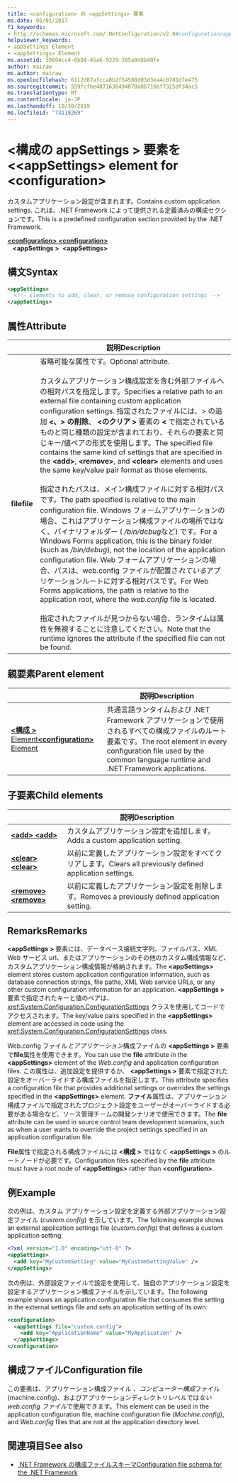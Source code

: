 ```yaml
---
title: <configuration> の <appSettings> 要素
ms.date: 05/01/2017
f1_keywords:
- http://schemas.microsoft.com/.NetConfiguration/v2.0#configuration/appSettings
helpviewer_keywords:
- appSettings Element
- <appSettings> Element
ms.assetid: 39694cc4-6b84-45a6-9329-385a0d8b48fe
author: mairaw
ms.author: mairaw
ms.openlocfilehash: 6112d87afcca8b2f54508d03d3ea4c0781d7e475
ms.sourcegitcommit: 559fcfbe4871636494870a8b716bf7325df34ac5
ms.translationtype: MT
ms.contentlocale: ja-JP
ms.lasthandoff: 10/30/2019
ms.locfileid: "73119269"
---
```

# <a name="appsettings-element-for-configuration"></a><span data-ttu-id="103a2-102">\<構成の appSettings > 要素を \<</span><span class="sxs-lookup"><span data-stu-id="103a2-102">\<appSettings> element for \<configuration></span></span>

<span data-ttu-id="103a2-103">カスタムアプリケーション設定が含まれます。</span><span class="sxs-lookup"><span data-stu-id="103a2-103">Contains custom application settings.</span></span> <span data-ttu-id="103a2-104">これは、.NET Framework によって提供される定義済みの構成セクションです。</span><span class="sxs-lookup"><span data-stu-id="103a2-104">This is a predefined configuration section provided by the .NET Framework.</span></span>

<span data-ttu-id="103a2-105">[ **\<configuration>** ](../configuration-element.md) </span><span class="sxs-lookup"><span data-stu-id="103a2-105">[**\<configuration>**](../configuration-element.md) </span></span>  
<span data-ttu-id="103a2-106">&nbsp;&nbsp; **\<appSettings >**</span><span class="sxs-lookup"><span data-stu-id="103a2-106">&nbsp;&nbsp;**\<appSettings>**</span></span>

## <a name="syntax"></a><span data-ttu-id="103a2-107">構文</span><span class="sxs-lookup"><span data-stu-id="103a2-107">Syntax</span></span>

```xml
<appSettings>
  <!-- Elements to add, clear, or remove configuration settings -->
</appSettings>
```

## <a name="attribute"></a><span data-ttu-id="103a2-108">属性</span><span class="sxs-lookup"><span data-stu-id="103a2-108">Attribute</span></span>

|           | <span data-ttu-id="103a2-109">説明</span><span class="sxs-lookup"><span data-stu-id="103a2-109">Description</span></span> |
| --------- | ----------- |
| <span data-ttu-id="103a2-110">**file**</span><span class="sxs-lookup"><span data-stu-id="103a2-110">**file**</span></span>  | <span data-ttu-id="103a2-111">省略可能な属性です。</span><span class="sxs-lookup"><span data-stu-id="103a2-111">Optional attribute.</span></span><br><br><span data-ttu-id="103a2-112">カスタムアプリケーション構成設定を含む外部ファイルへの相対パスを指定します。</span><span class="sxs-lookup"><span data-stu-id="103a2-112">Specifies a relative path to an external file containing custom application configuration settings.</span></span> <span data-ttu-id="103a2-113">指定されたファイルには、> の追加 **\<、> の削除**、 **\<のクリア >** 要素の **\<** で指定されているものと同じ種類の設定が含まれており、それらの要素と同じキー/値ペアの形式を使用します。</span><span class="sxs-lookup"><span data-stu-id="103a2-113">The specified file contains the same kind of settings that are specified in the **\<add>**, **\<remove>**, and **\<clear>** elements and uses the same key/value pair format as those elements.</span></span><br><br><span data-ttu-id="103a2-114">指定されたパスは、メイン構成ファイルに対する相対パスです。</span><span class="sxs-lookup"><span data-stu-id="103a2-114">The path specified is relative to the main configuration file.</span></span> <span data-ttu-id="103a2-115">Windows フォームアプリケーションの場合、これはアプリケーション構成ファイルの場所ではなく、バイナリフォルダー ( */bin/debug*など) です。</span><span class="sxs-lookup"><span data-stu-id="103a2-115">For a Windows Forms application, this is the binary folder (such as */bin/debug*), not the location of the application configuration file.</span></span> <span data-ttu-id="103a2-116">Web フォームアプリケーションの場合、パスは、web.config ファイルが配置さ*れている*アプリケーションルートに対する相対パスです。</span><span class="sxs-lookup"><span data-stu-id="103a2-116">For Web Forms applications, the path is relative to the application root, where the *web.config* file is located.</span></span><br><br><span data-ttu-id="103a2-117">指定されたファイルが見つからない場合、ランタイムは属性を無視することに注意してください。</span><span class="sxs-lookup"><span data-stu-id="103a2-117">Note that the runtime ignores the attribute if the specified file can not be found.</span></span> |

## <a name="parent-element"></a><span data-ttu-id="103a2-118">親要素</span><span class="sxs-lookup"><span data-stu-id="103a2-118">Parent element</span></span>

|     | <span data-ttu-id="103a2-119">説明</span><span class="sxs-lookup"><span data-stu-id="103a2-119">Description</span></span> |
| --- | ----------- |
| [<span data-ttu-id="103a2-120"> **\<構成 >** Element</span><span class="sxs-lookup"><span data-stu-id="103a2-120">**\<configuration>** Element</span></span>](../configuration-element.md) | <span data-ttu-id="103a2-121">共通言語ランタイムおよび .NET Framework アプリケーションで使用されるすべての構成ファイルのルート要素です。</span><span class="sxs-lookup"><span data-stu-id="103a2-121">The root element in every configuration file used by the common language runtime and .NET Framework applications.</span></span> |

## <a name="child-elements"></a><span data-ttu-id="103a2-122">子要素</span><span class="sxs-lookup"><span data-stu-id="103a2-122">Child elements</span></span>

|     | <span data-ttu-id="103a2-123">説明</span><span class="sxs-lookup"><span data-stu-id="103a2-123">Description</span></span> |
| --- | ----------- |
| [<span data-ttu-id="103a2-124"> **\<add>** </span><span class="sxs-lookup"><span data-stu-id="103a2-124">**\<add>**</span></span>](add-element-for-appsettings.md) | <span data-ttu-id="103a2-125">カスタムアプリケーション設定を追加します。</span><span class="sxs-lookup"><span data-stu-id="103a2-125">Adds a custom application setting.</span></span> |
| [<span data-ttu-id="103a2-126"> **\<clear>** </span><span class="sxs-lookup"><span data-stu-id="103a2-126">**\<clear>**</span></span>](clear-element-for-appsettings.md) | <span data-ttu-id="103a2-127">以前に定義したアプリケーション設定をすべてクリアします。</span><span class="sxs-lookup"><span data-stu-id="103a2-127">Clears all previously defined application settings.</span></span> |
| [<span data-ttu-id="103a2-128"> **\<remove>** </span><span class="sxs-lookup"><span data-stu-id="103a2-128">**\<remove>**</span></span>](remove-element-for-appsettings.md) | <span data-ttu-id="103a2-129">以前に定義したアプリケーション設定を削除します。</span><span class="sxs-lookup"><span data-stu-id="103a2-129">Removes a previously defined application setting.</span></span> |

## <a name="remarks"></a><span data-ttu-id="103a2-130">Remarks</span><span class="sxs-lookup"><span data-stu-id="103a2-130">Remarks</span></span>

<span data-ttu-id="103a2-131">**\<appSettings >** 要素には、データベース接続文字列、ファイルパス、XML Web サービス url、またはアプリケーションのその他のカスタム構成情報など、カスタムアプリケーション構成情報が格納されます。</span><span class="sxs-lookup"><span data-stu-id="103a2-131">The **\<appSettings>** element stores custom application configuration information, such as database connection strings, file paths, XML Web service URLs, or any other custom configuration information for an application.</span></span> <span data-ttu-id="103a2-132">**\<appSettings >** 要素で指定されたキーと値のペアは、<xref:System.Configuration.ConfigurationSettings> クラスを使用してコードでアクセスされます。</span><span class="sxs-lookup"><span data-stu-id="103a2-132">The key/value pairs specified in the **\<appSettings>** element are accessed in code using the <xref:System.Configuration.ConfigurationSettings> class.</span></span>

<span data-ttu-id="103a2-133">Web.config ファイル*とアプリケーション*構成ファイルの **\<appSettings >** 要素で**file**属性を使用できます。</span><span class="sxs-lookup"><span data-stu-id="103a2-133">You can use the **file** attribute in the **\<appSettings>** element of the *Web.config* and application configuration files.</span></span> <span data-ttu-id="103a2-134">この属性は、追加設定を提供するか、 **\<appSettings >** 要素で指定された設定をオーバーライドする構成ファイルを指定します。</span><span class="sxs-lookup"><span data-stu-id="103a2-134">This attribute specifies a configuration file that provides additional settings or overrides the settings specified in the **\<appSettings>** element.</span></span> <span data-ttu-id="103a2-135">**ファイル**属性は、アプリケーション構成ファイルで指定されたプロジェクト設定をユーザーがオーバーライドする必要がある場合など、ソース管理チームの開発シナリオで使用できます。</span><span class="sxs-lookup"><span data-stu-id="103a2-135">The **file** attribute can be used in source control team development scenarios, such as when a user wants to override the project settings specified in an application configuration file.</span></span>

<span data-ttu-id="103a2-136">**File**属性で指定される構成ファイルには **\<構成 >** ではなく **\<appSettings >** のルートノードが必要です。</span><span class="sxs-lookup"><span data-stu-id="103a2-136">Configuration files specified by the **file** attribute must have a root node of **\<appSettings>** rather than **\<configuration>**.</span></span>

## <a name="example"></a><span data-ttu-id="103a2-137">例</span><span class="sxs-lookup"><span data-stu-id="103a2-137">Example</span></span>

<span data-ttu-id="103a2-138">次の例は、カスタム アプリケーション設定を定義する外部アプリケーション設定ファイル (*custom.config*) を示しています。</span><span class="sxs-lookup"><span data-stu-id="103a2-138">The following example shows an external application settings file (*custom.config*) that defines a custom application setting:</span></span>

```xml
<?xml version="1.0" encoding="utf-8" ?>
<appSettings>
  <add key="MyCustomSetting" value="MyCustomSettingValue" />
</appSettings>
```

<span data-ttu-id="103a2-139">次の例は、外部設定ファイルで設定を使用して、独自のアプリケーション設定を設定するアプリケーション構成ファイルを示しています。</span><span class="sxs-lookup"><span data-stu-id="103a2-139">The following example shows an application configuration file that consumes the setting in the external settings file and sets an application setting of its own:</span></span>

```xml
<configuration>
  <appSettings file="custom.config">
    <add key="ApplicationName" value="MyApplication" />
  </appSettings>
</configuration>
```

## <a name="configuration-file"></a><span data-ttu-id="103a2-140">構成ファイル</span><span class="sxs-lookup"><span data-stu-id="103a2-140">Configuration file</span></span>

<span data-ttu-id="103a2-141">この要素は、アプリケーション構成ファイル *、コンピューター構成*ファイル (machine.config)、およびアプリケーションディレクトリレベルでは*ない web.config ファイル*で使用できます。</span><span class="sxs-lookup"><span data-stu-id="103a2-141">This element can be used in the application configuration file, machine configuration file (*Machine.config*), and *Web.config* files that are not at the application directory level.</span></span>

## <a name="see-also"></a><span data-ttu-id="103a2-142">関連項目</span><span class="sxs-lookup"><span data-stu-id="103a2-142">See also</span></span>

- [<span data-ttu-id="103a2-143">.NET Framework の構成ファイルスキーマ</span><span class="sxs-lookup"><span data-stu-id="103a2-143">Configuration file schema for the .NET Framework</span></span>](../index.md)
